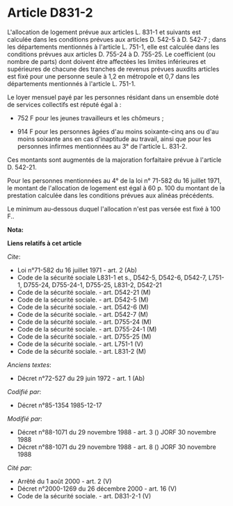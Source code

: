 # Article D831-2

L'allocation de logement prévue aux articles L. 831-1 et suivants est calculée dans les conditions prévues aux articles D.
542-5 à D. 542-7 ; dans les départements mentionnés à l'article L. 751-1, elle est calculée dans les conditions prévues aux
articles D. 755-24 à D. 755-25. Le coefficient (ou nombre de parts) dont doivent être affectées les limites inférieures et
supérieures de chacune des tranches de revenus prévues auxdits articles est fixé pour une personne seule à 1,2 en métropole
et 0,7 dans les départements mentionnés à l'article L. 751-1. 

Le loyer mensuel payé par les personnes résidant dans un ensemble doté de services collectifs est réputé égal à :

- 752 F pour les jeunes travailleurs et les chômeurs ;

- 914 F pour les personnes âgées d'au moins soixante-cinq ans ou d'au moins soixante ans en cas d'inaptitude au travail,
ainsi que pour les personnes infirmes mentionnées au 3° de l'article L. 831-2. 

Ces montants sont augmentés de la majoration forfaitaire prévue à l'article D. 542-21. 

Pour les personnes mentionnées au 4°       de la loi n° 71-582 du 16 juillet 1971, le montant de l'allocation de logement est
égal à 60 p. 100 du montant de la prestation calculée dans les conditions prévues aux alinéas précédents. 

Le minimum au-dessous duquel l'allocation n'est pas versée est fixé à 100 F..

**Nota:**



**Liens relatifs à cet article**

_Cite_:

  - Loi n°71-582 du 16 juillet 1971 - art. 2 (Ab)
  - Code de la sécurité sociale L831-1 et s., D542-5, D542-6, D542-7, L751-1, D755-24, D755-24-1, D755-25, L831-2, D542-21
  - Code de la sécurité sociale. - art. D542-21 (M)
  - Code de la sécurité sociale. - art. D542-5 (M)
  - Code de la sécurité sociale. - art. D542-6 (M)
  - Code de la sécurité sociale. - art. D542-7 (M)
  - Code de la sécurité sociale. - art. D755-24 (M)
  - Code de la sécurité sociale. - art. D755-24-1 (M)
  - Code de la sécurité sociale. - art. D755-25 (M)
  - Code de la sécurité sociale. - art. L751-1 (V)
  - Code de la sécurité sociale. - art. L831-2 (M)

_Anciens textes_:

  - Décret n°72-527 du 29 juin 1972 - art. 1 (Ab)

_Codifié par_:

  - Décret n°85-1354 1985-12-17

_Modifié par_:

  - Décret n°88-1071 du 29 novembre 1988 - art. 3 () JORF 30 novembre 1988
  - Décret n°88-1071 du 29 novembre 1988 - art. 8 () JORF 30 novembre 1988

_Cité par_:

  - Arrêté du 1 août 2000 - art. 2 (V)
  - Décret n°2000-1269 du 26 décembre 2000 - art. 16 (V)
  - Code de la sécurité sociale. - art. D831-2-1 (V)
